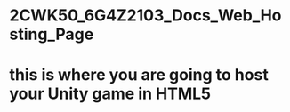 # 2CWK50_6G4Z2103_Docs_Web_Hosting_Page
# this is where you are going to host your Unity game in HTML5
